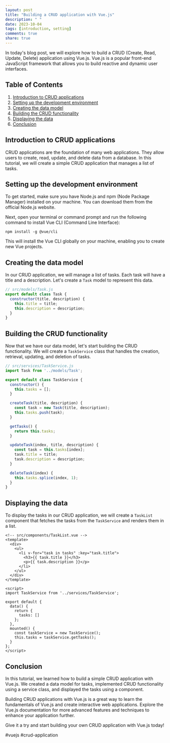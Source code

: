```yaml
---
layout: post
title: "Building a CRUD application with Vue.js"
description: " "
date: 2023-10-04
tags: [introduction, setting]
comments: true
share: true
---
```


In today's blog post, we will explore how to build a CRUD (Create, Read, Update, Delete) application using Vue.js. Vue.js is a popular front-end JavaScript framework that allows you to build reactive and dynamic user interfaces.

## Table of Contents

1. [Introduction to CRUD applications](#introduction-to-crud-applications)
2. [Setting up the development environment](#setting-up-the-development-environment)
3. [Creating the data model](#creating-the-data-model)
4. [Building the CRUD functionality](#building-the-crud-functionality)
5. [Displaying the data](#displaying-the-data)
6. [Conclusion](#conclusion)

## Introduction to CRUD applications

CRUD applications are the foundation of many web applications. They allow users to create, read, update, and delete data from a database. In this tutorial, we will create a simple CRUD application that manages a list of tasks.

## Setting up the development environment

To get started, make sure you have Node.js and npm (Node Package Manager) installed on your machine. You can download them from the official Node.js website.

Next, open your terminal or command prompt and run the following command to install Vue CLI (Command Line Interface):

```shell
npm install -g @vue/cli
```

This will install the Vue CLI globally on your machine, enabling you to create new Vue projects.

## Creating the data model

In our CRUD application, we will manage a list of tasks. Each task will have a title and a description. Let's create a `Task` model to represent this data.

```javascript
// src/models/Task.js
export default class Task {
  constructor(title, description) {
    this.title = title;
    this.description = description;
  }
}
```

## Building the CRUD functionality

Now that we have our data model, let's start building the CRUD functionality. We will create a `TaskService` class that handles the creation, retrieval, updating, and deletion of tasks.

```javascript
// src/services/TaskService.js
import Task from '../models/Task';

export default class TaskService {
  constructor() {
    this.tasks = [];
  }

  createTask(title, description) {
    const task = new Task(title, description);
    this.tasks.push(task);
  }

  getTasks() {
    return this.tasks;
  }

  updateTask(index, title, description) {
    const task = this.tasks[index];
    task.title = title;
    task.description = description;
  }

  deleteTask(index) {
    this.tasks.splice(index, 1);
  }
}
```

## Displaying the data

To display the tasks in our CRUD application, we will create a `TaskList` component that fetches the tasks from the `TaskService` and renders them in a list.

```vue
<!-- src/components/TaskList.vue -->
<template>
  <div>
    <ul>
      <li v-for="task in tasks" :key="task.title">
        <h3>{{ task.title }}</h3>
        <p>{{ task.description }}</p>
      </li>
    </ul>
  </div>
</template>

<script>
import TaskService from '../services/TaskService';

export default {
  data() {
    return {
      tasks: []
    };
  },
  mounted() {
    const taskService = new TaskService();
    this.tasks = taskService.getTasks();
  }
};
</script>
```

## Conclusion

In this tutorial, we learned how to build a simple CRUD application with Vue.js. We created a data model for tasks, implemented CRUD functionality using a service class, and displayed the tasks using a component.

Building CRUD applications with Vue.js is a great way to learn the fundamentals of Vue.js and create interactive web applications. Explore the Vue.js documentation for more advanced features and techniques to enhance your application further.

Give it a try and start building your own CRUD application with Vue.js today!

#vuejs #crud-application